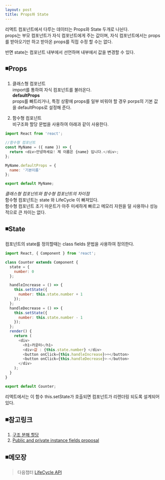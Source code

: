 ```yaml
---
layout: post
title: Props와 State
---
```

리액트 컴포넌트에서 다루는 데이터는 Props와 State 두개로 나뉜다.  
props는 부모 컴포넌트가 자식 컴포넌트에게 주는 값이며, 자식 컴포넌트에서는 props를 받아오기만 하고 받아온 props를 직접 수정 할 수는 없다.  

반면 state는 컴포넌트 내부에서 선언하며 내부에서 값을 변경할 수 있다.

## ◾Props
1. 클래스형 컴포넌트  
import를 통하여 자식 컴포넌트를 불러온다.  
**defaultProps**  
props를 빠트리거나, 특정 상황에 props를 일부 비워야 할 경우 porps의 기본 값을 defaultProps로 설정해 준다.  

2. 함수형 컴포넌트  
비구조화 할당 문법을 사용하여 아래과 같이 사용한다.  


```javascript
import React from 'react';

//함수형 컴포넌트
const MyName = ({ name }) => {
  return <div>안녕하세요! 제 이름은 {name} 입니다.</div>;
};

MyName.defaultProps = {
  name: '기본이름'
};

export default MyName;
```  

*클래스형 컴포넌트와 함수형 컴포넌트의 차이점*  
함수형 컴포넌트는 state 와 LifeCycle 이 빠져있다.  
함수형 컴포넌트 초기 마운트가 아주 미세하게 빠르고 메모리 자원을 덜 사용하나 성능적으로 큰 차이는 없다.

## ◾State
컴포넌트의 state를 정의할때는 class fields 문법을 사용하여 정의한다.  
```javascript
import React, { Component } from 'react';

class Counter extends Component {
  state = {
    number: 0
  };

  handleIncrease = () => {
    this.setState({
      number: this.state.number + 1
    });
  };
  handleDecrease = () => {
    this.setState({
      number: this.state.number - 1
    });
  };
  render() {
    return (
      <div>
        <h1>카운터</h1>
        <div>값 : {this.state.number} </div>
        <button onClick={this.handleIncrease}>+</button>
        <button onClick={this.handleDecrease}>-</button>
      </div>
    );
  }
}

export default Counter;

```  

리액트에서는 이 함수 this.setState가 호출되면 컴포넌트가 리렌더링 되도록 설계되어 있다.  

## ◾참고링크
1. [구조 분해 할당](https://developer.mozilla.org/ko/docs/Web/JavaScript/Reference/Operators/Destructuring_assignment)    
2. [Public and private instance fields proposal](https://tc39.github.io/proposal-class-fields/)


## ◾메모장  

> 다음챕터 [LifeCycle API](https://wisdompark.github.io/React3)
